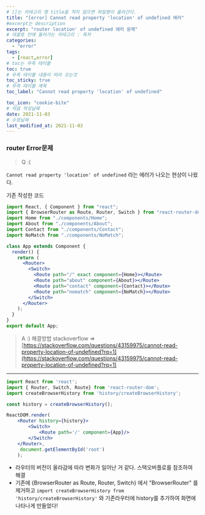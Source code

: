 ```yaml
---
# []는 카테고리 명 title을 적지 않으면 파일명이 올라간다.
title: "[error] Cannot read property 'location' of undefined 에러"
#excerpt는 description
excerpt: "router location' of undefined 에러 문제"
# 대괄호 안에 들어가는 카테고리 : 목차
categories:
  - "error"
tags:
  - [react,error]
# toc는 우측 테이블
toc: true
# 우측 테이블 내용이 따라 오는것 
toc_sticky: true
# 우측 테이블 제목
toc_label: "Cannot read property 'location' of undefined"

toc_icon: "cookie-bite"
# 처음 작성날짜
date: 2021-11-03
# 수정날짜
last_modified_at: 2021-11-03
---
```


### router Error문제

> Q :(

`Cannot read property 'location' of undefined`  라는 에러가 나오는 현상이 나왔다.

기존 작성한 코드

```jsx
import React, { Component } from "react";
import { BrowserRouter as Route, Router, Switch } from "react-router-dom";
import Home from "./components/Home";
import About from "./components/About";
import Contact from "./components/Contact";
import NoMatch from "./components/NoMatch";

class App extends Component {
  render() {
    return (
      <Router>
        <Switch>
          <Route path="/" exact component={Home}></Route>
          <Route path="about" component={About}></Route>
          <Route path="contact" component={Contact}></Route>
          <Route path="nomatch" component={NoMatch}></Route>
        </Switch>
      </Router>
    );
  }
}
export default App;
```

> A :)  해결방법 stackoverflow ⇒ [https://stackoverflow.com/questions/43159975/cannot-read-property-location-of-undefined?rq=1](https://stackoverflow.com/questions/43159975/cannot-read-property-location-of-undefined?rq=1)

---

```jsx
import React from 'react';
import { Router, Switch, Route} from 'react-router-dom';
import createBrowserHistory from 'history/createBrowserHistory';

const history = createBrowserHistory();

ReactDOM.render(
    <Router history={history}>
        <Switch>
            <Route path='/' component={App}/>
        </Switch>
    </Router>,
     document.getElementById('root')
    );
```

- 라우터의 버전이 올라감에 따라 변화가 일어난 거 같다. 스택오버플로를 참조하여 해결
- 기존에 {BrowserRouter as Route, Router, Switch} 에서 "BrowserRouter" 를 제거하고 `import createBrowserHistory from 'history/createBrowserHistory'` 와 기존라우터에 history를 추가하여 화면에 나타나게 만들었다!


<!-- base16.solarized

rougify style base16.solarized > assets/css/cyntax.css -->